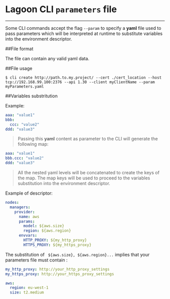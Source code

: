 # Lagoon CLI `parameters` file
___

Some CLI commands accept the flag `--param` to specify a **yaml** file used to pass parameters which will be interpreted at runtime to substitute variables into the environment descriptor.


##File format

The file can contain any valid yaml data.

##File usage

`$ cli create http://path.to.my.project/ --cert ./cert_location --host tcp://192.168.99.100:2376 --api 1.30 --client myClientName --param myParameters.yaml`


##Variables substritution

Example:

```yaml
aaa: "value1"
bbb: 
  ccc: "value2"
ddd: "value3"
```

> Passing this **yaml** content as parameter to the CLI will generate the following map:

```yaml
aaa: "value1"
bbb.ccc: "value2"
ddd: "value3"
```
> All the nested yaml levels will be concatenated to create the keys of the map. The map keys will be used to proceed to the variables substitution into the environment descriptor.


Example of descriptor:


```yaml
nodes:
  managers:
    provider:
      name: aws
      params:
        model: ${aws.size}
        region: ${aws.region}
      envvars:
        HTTP_PROXY: ${my_http_proxy}
        HTTPS_PROXY: ${my_https_proxy}
```

The substitution of ` ${aws.size}, ${aws.region}...` implies that your parameters file must contain :

```yaml
my_http_proxy: http://your_http_proxy_settings
my_https_proxy: http://your_https_proxy_settings

aws:
  region: eu-west-1
  size: t2.medium 
```




